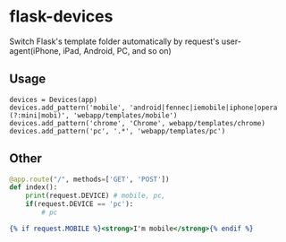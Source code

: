 flask-devices
=============

Switch Flask's template folder automatically by request's user-agent(iPhone, iPad, Android, PC, and so on)

## Usage
```
devices = Devices(app)
devices.add_pattern('mobile', 'android|fennec|iemobile|iphone|opera (?:mini|mobi)', 'webapp/templates/mobile')
devices.add_pattern('chrome', 'Chrome', webapp/templates/chrome)
devices.add_pattern('pc', '.*', 'webapp/templates/pc')
```

## Other
```view.py
@app.route("/", methods=['GET', 'POST'])
def index():
    print(request.DEVICE) # mobile, pc,
    if(request.DEVICE == 'pc'):
        # pc
```

```example.html
{% if request.MOBILE %}<strong>I'm mobile</strong>{% endif %}
```
